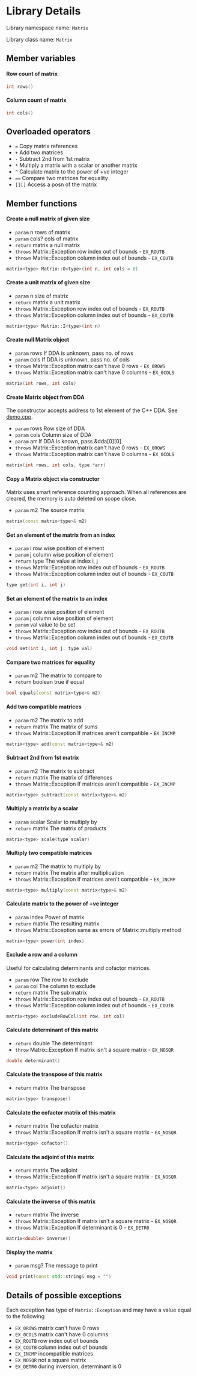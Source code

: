 # Library Details
Library namespace name: `Matrix`

Library class name: `Matrix`

## Member variables

#### Row count of matrix
```c++
int rows()
```

#### Column count of matrix
```c++
int cols()
```

## Overloaded operators
 - `=` Copy matrix references
 - `+` Add two matrices
 - `-` Subtract 2nd from 1st matrix
 - `*` Multiply a matrix with a scalar or another matrix
 - `^` Calculate matrix to the power of +ve integer
 - `==` Compare two matrices for equality
 - `[][]` Access a posn of the matrix

## Member functions

#### Create a null matrix of given size
 - `param` n rows of matrix
 - `param` cols? cols of matrix
 - `return` matrix<type> a null matrix
 - `throws` Matrix::Exception row index out of bounds - `EX_ROUTB`
 - `throws` Matrix::Exception column index out of bounds - `EX_COUTB`
```c++
matrix<type> Matrix::O<type>(int n, int cols = 0)
```

#### Create a unit matrix of given size
 - `param` n size of matrix
 - `return` matrix<type> a unit matrix
 - `throws` Matrix::Exception row index out of bounds - `EX_ROUTB`
 - `throws` Matrix::Exception column index out of bounds - `EX_COUTB`
```c++
matrix<type> Matrix::I<type>(int n)
```

#### Create null Matrix object
 - `param` rows If DDA is unknown, pass no. of rows
 - `param` cols If DDA is unknown, pass no. of cols
 - `throws` Matrix::Exception matrix can't have 0 rows - `EX_0ROWS`
 - `throws` Matrix::Exception matrix can't have 0 columns - `EX_0COLS`
```c++
matrix(int rows, int cols)
```

#### Create Matrix object from DDA
The constructor accepts address to 1st element of the C++ DDA.
See [demo.cpp](demo.cpp).
 - `param` rows Row size of DDA
 - `param` cols Column size of DDA
 - `param` arr If DDA is known, pass &dda[0][0]
 - `throws` Matrix::Exception matrix can't have 0 rows - `EX_0ROWS`
 - `throws` Matrix::Exception matrix can't have 0 columns - `EX_0COLS`
```c++
matrix(int rows, int cols, type *arr)
```

#### Copy a Matrix object via constructor
Matrix uses smart reference counting approach.
When all references are cleared, the memory is auto deleted on scope close.
 - `param` m2 The source matrix
```c++
matrix(const matrix<type>& m2)
```

#### Get an element of the matrix from an index
 - `param` i row wise position of element
 - `param` j column wise position of element
 - `return` type The value at index i, j
 - `throws` Matrix::Exception row index out of bounds - `EX_ROUTB`
 - `throws` Matrix::Exception column index out of bounds - `EX_COUTB`
```c++
type get(int i, int j)
```

#### Set an element of the matrix to an index
 - `param` i row wise position of element
 - `param` j column wise position of element
 - `param` val value to be set
 - `throws` Matrix::Exception row index out of bounds - `EX_ROUTB`
 - `throws` Matrix::Exception column index out of bounds - `EX_COUTB`
```c++
void set(int i, int j, type val)
```

#### Compare two matrices for equality
 - `param` m2 The matrix to compare to
 - `return` boolean true if equal
```c++
bool equals(const matrix<type>& m2)
```

#### Add two compatible matrices
 - `param` m2 The matrix to add
 - `return` matrix<type> The matrix of sums
 - `throws` Matrix::Exception If matrices aren't compatible - `EX_INCMP`
```c++
matrix<type> add(const matrix<type>& m2)
```

#### Subtract 2nd from 1st matrix
 - `param` m2 The matrix to subtract
 - `return` matrix<type> The matrix of differences
 - `throws` Matrix::Exception If matrices aren't compatible - `EX_INCMP`
```c++
matrix<type> subtract(const matrix<type>& m2)
```

#### Multiply a matrix by a scalar
 - `param` scalar Scalar to multiply by
 - `return` matrix The matrix of products
```c++
matrix<type> scale(type scalar)
```

#### Multiply two compatible matrices
 - `param` m2 The matrix to multiply by
 - `return` matrix<type> The matrix after multiplication
 - `throws` Matrix::Exception If matrices aren't compatible - `EX_INCMP`
```c++
matrix<type> multiply(const matrix<type>& m2)
```

#### Calculate matrix to the power of +ve integer
 - `param` index Power of matrix
 - `return` matrix<type> The resulting matrix
 - `throws` Matrix::Exception same as errors of Matrix::multiply method
```c++
matrix<type> power(int index)
```

#### Exclude a row and a column
Useful for calculating determinants and cofactor matrices.
 - `param` row The row to exclude
 - `param` col The column to exclude
 - `return` matrix<type> The sub matrix
 - `throws` Matrix::Exception row index out of bounds - `EX_ROUTB`
 - `throws` Matrix::Exception column index out of bounds - `EX_COUTB`
```c++
matrix<type> excludeRowCol(int row, int col)
```

#### Calculate determinant of this matrix
 - `return` double The determinant
 - `throw` Matrix::Exception If matrix isn't a square matrix - `EX_NOSQR`
```c++
double determinant()
```

#### Calculate the transpose of this matrix
 - `return` matrix<type> The transpose
```c++
matrix<type> transpose()
```

#### Calculate the cofactor matrix of this matrix
 - `return` matrix<type> The cofactor matrix
 - `throws` Matrix::Exception If matrix isn't a square matrix - `EX_NOSQR`
```c++
matrix<type> cofactor()
```

#### Calculate the adjoint of this matrix
 - `return` matrix<type> The adjoint
 - `throws` Matrix::Exception If matrix isn't a square matrix - `EX_NOSQR`
```c++
matrix<type> adjoint()
```

#### Calculate the inverse of this matrix
 - `return` matrix<double> The inverse
 - `throws` Matrix::Exception If matrix isn't a square matrix - `EX_NOSQR`
 - `throws` Matrix::Exception If determinant is 0 - `EX_DETR0`
```c++
matrix<double> inverse()
```

#### Display the matrix
 - `param` msg? The message to print
```c++
void print(const std::string& msg = "")
```

## Details of possible exceptions
Each exception has type of `Matrix::Exception` and may have a value equal to the following
 - `EX_0ROWS`  matrix can't have 0 rows
 - `EX_0COLS`  matrix can't have 0 columns
 - `EX_ROUTB`  row index out of bounds
 - `EX_COUTB`  column index out of bounds
 - `EX_INCMP`  incompatible matrices
 - `EX_NOSQR`  not a square matrix
 - `EX_DETR0`  during inversion, determinant is 0
